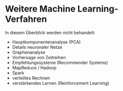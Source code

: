 
# Weitere Machine Learning-Verfahren

In diesem Überblick werden nicht behandelt:

* Hauptkomponentenanalyse (PCA)
* Details neuronaler Netze
* Graphenanalyse
* Vorhersage von Zeitreihen
* Empfehlungssysteme (Recommender Systems)
* MapReduce / Hadoop
* Spark
* verteiltes Rechnen
* verstärkendes Lernen (Reinforcement Learning)
